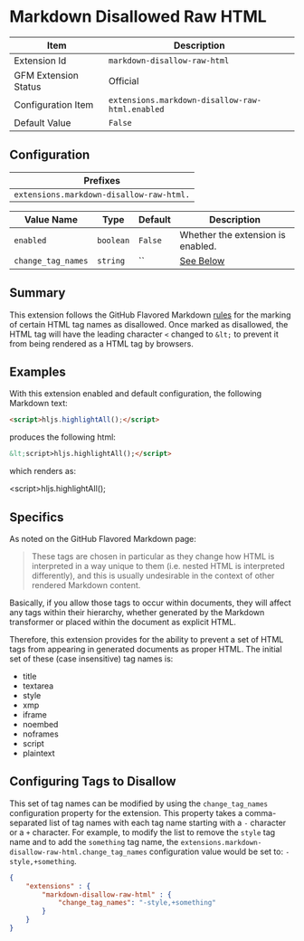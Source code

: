 # Markdown Disallowed Raw HTML

| Item | Description |
| --- | --- |
| Extension Id | `markdown-disallow-raw-html` |
| GFM Extension Status | Official |
| Configuration Item | `extensions.markdown-disallow-raw-html.enabled` |
| Default Value | `False` |

## Configuration

| Prefixes |
| --- |
| `extensions.markdown-disallow-raw-html.` |

<!--- pyml disable-num-lines 4 line-length -->
| Value Name | Type | Default | Description |
| -- | -- | -- | -- |
| `enabled` | `boolean` | `False` | Whether the extension is enabled. |
| `change_tag_names` | `string` | `` | [See Below](#configuring-tags-to-disallow) |

## Summary

This extension follows the GitHub Flavored Markdown
[rules](https://github.github.com/gfm/#disallowed-raw-html-extension-) for the
marking of certain HTML tag names as disallowed.  Once marked as disallowed, the
HTML tag will have the leading character `<` changed to `&lt;` to prevent it from
being rendered as a HTML tag by browsers.

## Examples

With this extension enabled and default configuration, the following Markdown text:

```Markdown
<script>hljs.highlightAll();</script>
```

produces the following html:

```HTML
&lt;script>hljs.highlightAll();</script>
```

which renders as:

<!--- pyml disable-next-line no-inline-html-->
&lt;script>hljs.highlightAll();</script>

## Specifics

As noted on the GitHub Flavored Markdown page:

> These tags are chosen in particular as they change how HTML is interpreted
> in a way unique to them (i.e. nested HTML is interpreted differently), and
> this is usually undesirable in the context of other rendered Markdown content.

Basically, if you allow those tags to occur within documents, they will affect
any tags within their hierarchy, whether generated by the Markdown transformer
or placed within the document as explicit HTML.

Therefore, this extension provides for the ability to prevent a set of HTML
tags from appearing in generated documents as proper HTML.  The initial
set of these (case insensitive) tag names is:

- title
- textarea
- style
- xmp
- iframe
- noembed
- noframes
- script
- plaintext

## Configuring Tags to Disallow

This set of tag names can be modified by using the `change_tag_names` configuration
property for the extension.  This property takes a comma-separated list of tag names
with each tag name starting with a `-` character or a `+` character.  For example,
to modify the list to remove the `style` tag name and to add the `something` tag
name, the `extensions.markdown-disallow-raw-html.change_tag_names` configuration
value would be set to: `-style,+something`.

```json
{
    "extensions" : {
        "markdown-disallow-raw-html" : {
            "change_tag_names": "-style,+something"
        }
    }
}
```
